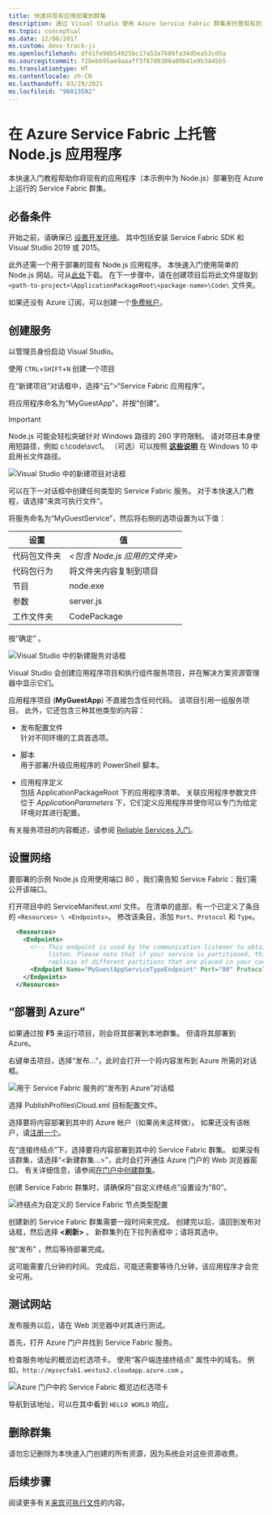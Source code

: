 ```yaml
---
title: 快速将现有应用部署到群集
description: 通过 Visual Studio 使用 Azure Service Fabric 群集来托管现有的 Node.js 应用程序。
ms.topic: conceptual
ms.date: 12/06/2017
ms.custom: devx-track-js
ms.openlocfilehash: dfd1fe9db54925bc17a53a7686fa34d5ea53cd5a
ms.sourcegitcommit: f28ebb95ae9aaaff3f87d8388a09b41e0b3445b5
ms.translationtype: HT
ms.contentlocale: zh-CN
ms.lasthandoff: 03/29/2021
ms.locfileid: "96013592"
---
```

# <a name="host-a-nodejs-application-on-azure-service-fabric"></a>在 Azure Service Fabric 上托管 Node.js 应用程序

本快速入门教程帮助你将现有的应用程序（本示例中为 Node.js）部署到在 Azure 上运行的 Service Fabric 群集。

## <a name="prerequisites"></a>必备条件

开始之前，请确保已 [设置开发环境](service-fabric-get-started.md)。 其中包括安装 Service Fabric SDK 和 Visual Studio 2019 或 2015。

此外还需一个用于部署的现有 Node.js 应用程序。 本快速入门使用简单的 Node.js 网站，可从[此处][download-sample]下载。 在下一步骤中，请在创建项目后将此文件提取到 `<path-to-project>\ApplicationPackageRoot\<package-name>\Code\` 文件夹。

如果还没有 Azure 订阅，可以创建一个[免费帐户][create-account]。

## <a name="create-the-service"></a>创建服务

以管理员身份启动 Visual Studio。 

使用 `CTRL`+`SHIFT`+`N` 创建一个项目

在“新建项目”对话框中，选择“云”>“Service Fabric 应用程序”。  

将应用程序命名为“MyGuestApp”，并按“创建”。 

>[!IMPORTANT]
>Node.js 可能会轻松突破针对 Windows 路径的 260 字符限制。 请对项目本身使用短路径，例如  c:\code\svc1。 （可选）可以按照 **[这些说明](https://stackoverflow.com/a/41687101/1664231)** 在 Windows 10 中启用长文件路径。
   
![Visual Studio 中的新建项目对话框][new-project]

可以在下一对话框中创建任何类型的 Service Fabric 服务。 对于本快速入门教程，请选择“来宾可执行文件”。 

将服务命名为“MyGuestService”，然后将右侧的选项设置为以下值： 

| 设置                   | 值 |
| ------------------------- | ------ |
| 代码包文件夹       | _&lt;包含 Node.js 应用的文件夹&gt;_ |
| 代码包行为     | 将文件夹内容复制到项目 |
| 节目                   | node.exe |
| 参数                 | server.js |
| 工作文件夹            | CodePackage |

按“确定”  。

![Visual Studio 中的新建服务对话框][new-service]

Visual Studio 会创建应用程序项目和执行组件服务项目，并在解决方案资源管理器中显示它们。

应用程序项目 (**MyGuestApp**) 不直接包含任何代码。 该项目引用一组服务项目。 此外，它还包含三种其他类型的内容：

* 发布配置文件   
针对不同环境的工具首选项。

* 脚本   
用于部署/升级应用程序的 PowerShell 脚本。

* 应用程序定义   
包括 ApplicationPackageRoot 下的应用程序清单。  关联应用程序参数文件位于 *ApplicationParameters* 下，它们定义应用程序并使你可以专门为给定环境对其进行配置。
    
有关服务项目的内容概述，请参阅 [Reliable Services 入门](service-fabric-reliable-services-quick-start.md)。

## <a name="set-up-networking"></a>设置网络

要部署的示例 Node.js 应用使用端口 80  ，我们需告知 Service Fabric：我们需公开该端口。

打开项目中的 ServiceManifest.xml  文件。 在清单的底部，有一个已定义了条目的 `<Resources> \ <Endpoints>`。 修改该条目，添加 `Port`、`Protocol` 和 `Type`。 

```xml
  <Resources>
    <Endpoints>
      <!-- This endpoint is used by the communication listener to obtain the port on which to 
           listen. Please note that if your service is partitioned, this port is shared with 
           replicas of different partitions that are placed in your code. -->
      <Endpoint Name="MyGuestAppServiceTypeEndpoint" Port="80" Protocol="http" Type="Input" />
    </Endpoints>
  </Resources>
```

## <a name="deploy-to-azure"></a>“部署到 Azure”

如果通过按 **F5** 来运行项目，则会将其部署到本地群集。 但请将其部署到 Azure。

右键单击项目，选择“发布...”，此时会打开一个将内容发布到 Azure 所需的对话框。 

![用于 Service Fabric 服务的“发布到 Azure”对话框][publish]

选择 PublishProfiles\Cloud.xml  目标配置文件。

选择要将内容部署到其中的 Azure 帐户（如果尚未这样做）。 如果还没有该帐户，请[注册一个][create-account]。

在“连接终结点”下，选择要将内容部署到其中的 Service Fabric 群集。  如果没有该群集，请选择“&lt;新建群集...&gt;”，此时会打开通往 Azure 门户的 Web 浏览器窗口。 有关详细信息，请参阅[在门户中创建群集](service-fabric-cluster-creation-via-portal.md#create-cluster-in-the-azure-portal)。 

创建 Service Fabric 群集时，请确保将“自定义终结点”设置设为“80”。  

![终结点为自定义的 Service Fabric 节点类型配置][custom-endpoint]

创建新的 Service Fabric 群集需要一段时间来完成。 创建完以后，请回到发布对话框，然后选择 **&lt;刷新&gt;** 。 新群集列在下拉列表框中；请将其选中。

按“发布”  ，然后等待部署完成。

这可能需要几分钟的时间。 完成后，可能还需要等待几分钟，该应用程序才会完全可用。

## <a name="test-the-website"></a>测试网站

发布服务以后，请在 Web 浏览器中对其进行测试。 

首先，打开 Azure 门户并找到 Service Fabric 服务。

检查服务地址的概览边栏选项卡。 使用“客户端连接终结点”  属性中的域名。 例如，`http://mysvcfab1.westus2.cloudapp.azure.com` 。

![Azure 门户中的 Service Fabric 概览边栏选项卡][overview]

导航到该地址，可以在其中看到 `HELLO WORLD` 响应。

## <a name="delete-the-cluster"></a>删除群集

请勿忘记删除为本快速入门创建的所有资源，因为系统会对这些资源收费。

## <a name="next-steps"></a>后续步骤
阅读更多有关[来宾可执行文件](service-fabric-guest-executables-introduction.md)的内容。

<!-- Image References -->

[new-project]: ./media/quickstart-guest-app/new-project.png
[new-service]: ./media/quickstart-guest-app/template.png
[solution-exp]: ./media/quickstart-guest-app/solution-explorer.png
[publish]: ./media/quickstart-guest-app/publish.png
[overview]: ./media/quickstart-guest-app/overview.png
[custom-endpoint]: ./media/quickstart-guest-app/custom-endpoint.png

[download-sample]: https://github.com/MicrosoftDocs/azure-cloud-services-files/raw/temp/service-fabric-node-website.zip
[create-account]: https://azure.microsoft.com/free/?WT.mc_id=A261C142F
